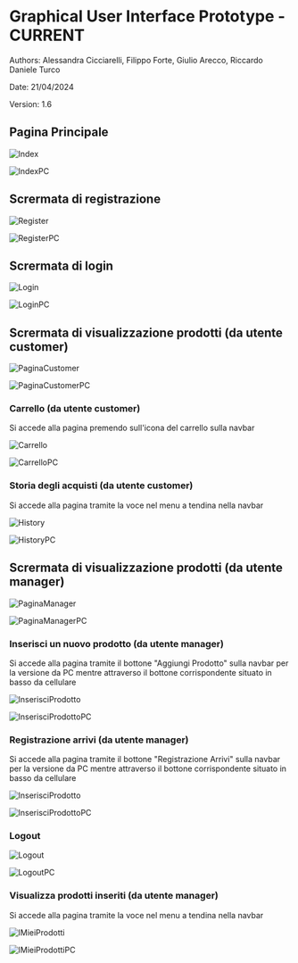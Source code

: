 # Graphical User Interface Prototype - CURRENT

Authors: Alessandra Cicciarelli, Filippo Forte, Giulio Arecco, Riccardo Daniele Turco

Date: 21/04/2024

Version: 1.6

## Pagina Principale

![Index](/img/Index.png)

![IndexPC](/img/IndexPC.png)

## Scrermata di registrazione

![Register](/img/Register.png)

![RegisterPC](/img/RegisterPC.png)

## Scrermata di login

![Login](/img/Login.png)

![LoginPC](/img/LoginPC.png)

## Scrermata di visualizzazione prodotti (da utente customer)

![PaginaCustomer](/img/PaginaCustomer.png)

![PaginaCustomerPC](/img/PaginaCustomerPC.png)

### Carrello (da utente customer)

Si accede alla pagina premendo sull'icona del carrello sulla navbar

![Carrello](/img/Carrello.png)

![CarrelloPC](/img/CarrelloPC.png)

### Storia degli acquisti (da utente customer)

Si accede alla pagina tramite la voce nel menu a tendina nella navbar

![History](/img/History.png)

![HistoryPC](/img/HistoryPC.png)

## Scrermata di visualizzazione prodotti (da utente manager)

![PaginaManager](/img/PaginaManager.png)

![PaginaManagerPC](/img/PaginaManagerPC.png)

### Inserisci un nuovo prodotto (da utente manager)

Si accede alla pagina tramite il bottone "Aggiungi Prodotto" sulla navbar per la versione da PC mentre attraverso il bottone corrispondente situato in basso da cellulare

![InserisciProdotto](/img/InserisciProdotto.png)

![InserisciProdottoPC](/img/InserisciProdottoPC.png)

### Registrazione arrivi (da utente manager)

Si accede alla pagina tramite il bottone "Registrazione Arrivi" sulla navbar per la versione da PC mentre attraverso il bottone corrispondente situato in basso da cellulare

![InserisciProdotto](/img/RegistrazioneArrivi.png)

![InserisciProdottoPC](/img/RegistrazioneArriviPC.png)

### Logout 

![Logout](/img/Logout.png)

![LogoutPC](/img/LogoutPC.png)

### Visualizza prodotti inseriti (da utente manager)

Si accede alla pagina tramite la voce nel menu a tendina nella navbar

![IMieiProdotti](/img/IMieiProdotti.png)

![IMieiProdottiPC](/img/IMieiProdottiPC.png)

